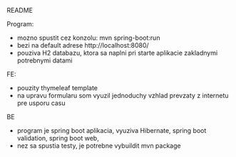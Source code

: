 README

Program:
- mozno spustit cez konzolu: mvn spring-boot:run
- bezi na default adrese http://localhost:8080/
- pouziva H2 databazu, ktora sa naplni pri starte aplikacie zakladnymi potrebnymi datami


FE:
- pouzity thymeleaf template
- na upravu formularu som vyuzil jednoduchy vzhlad prevzaty z internetu pre usporu casu


BE
- program je spring boot aplikacia, vyuziva Hibernate, spring boot validation, spring boot web, 
- nez sa spustia testy, je potrebne vybuildit mvn package
